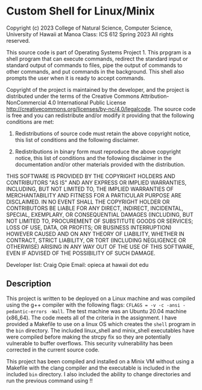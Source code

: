 # Custom Shell for Linux/Minix

Copyright (c) 2023
College of Natural Science, Computer Science, University of Hawaii at Manoa
Class: ICS 612 Spring 2023
All rights reserved.
  
This source code is part of Operating Systems Project 1.  This prpgram is a
shell program that can execute commands, redirect the standard input or
standard output of commands to files, pipe the output of commands to other
commands, and put commands in the background. This shell also prompts the user
when it is ready to accept commands.

Copyright of the project is maintained by the developer, and the project is
distributed under the terms of the Creative Commons Attribution-NonCommercial
4.0 International Public License 
http://creativecommons.org/licenses/by-nc/4.0/legalcode.
The source code is free and you can redistribute and/or modify it providing
that the following conditions are met:
  
 1) Redistributions of source code must retain the above copyright notice,
    this list of conditions and the following disclaimer. 
  
 2) Redistributions in binary form must reproduce the above copyright notice,
    this list of conditions and the following disclaimer in the documentation
    and/or other materials provided with the distribution.
  
THIS SOFTWARE IS PROVIDED BY THE COPYRIGHT HOLDERS AND CONTRIBUTORS "AS IS" AND
ANY EXPRESS OR IMPLIED WARRANTIES, INCLUDING, BUT NOT LIMITED TO, THE IMPLIED
WARRANTIES OF MERCHANTABILITY AND FITNESS FOR A PARTICULAR PURPOSE ARE
DISCLAIMED. IN NO EVENT SHALL THE COPYRIGHT HOLDER OR CONTRIBUTORS BE LIABLE
FOR ANY DIRECT, INDIRECT, INCIDENTAL, SPECIAL, EXEMPLARY, OR CONSEQUENTIAL
DAMAGES (INCLUDING, BUT NOT LIMITED TO, PROCUREMENT OF SUBSTITUTE GOODS OR
SERVICES; LOSS OF USE, DATA, OR PROFITS; OR BUSINESS INTERRUPTION) HOWEVER
CAUSED AND ON ANY THEORY OF LIABILITY, WHETHER IN CONTRACT, STRICT LIABILITY,
OR TORT (INCLUDING NEGLIGENCE OR OTHERWISE) ARISING IN ANY WAY OUT OF THE USE
OF THIS SOFTWARE, EVEN IF ADVISED OF THE POSSIBILITY OF SUCH DAMAGE.

Developer list: 
  Craig Opie      Email: opieca at hawaii dot edu

## Description
This project is written to be deployed on a Linux machine and was compiled using the g++ compiler with the following flags: `CFLAGS = -v -c -ansi -pedantic-errors -Wall`.  The test machine was an Ubuntu 20.04 machine (x86_64).  The code meets all of the criteria in the assignment.  I have provided a Makefile to use on a linux OS which creates the `shell` program in the `bin` directory.  The included linux_shell and minix_shell executables have were compiled before making the strcpy fix so they are potentially vulnerable to buffer overflows.  This security vulnerability has been corrected in the current source code.

This project has been compiled and installed on a Minix VM without using a Makefile with the clang compiler and the executable is included in the included `bin` directory.  I also included the ability to change directories and run the previous command using !!